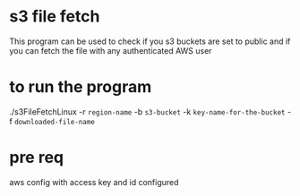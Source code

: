 # s3 file fetch
This program can be used to check if you s3 buckets are set to public and if you can fetch the file with any authenticated AWS user

# to run the program
./s3FileFetchLinux -r `region-name` -b `s3-bucket` -k `key-name-for-the-bucket` -f `downloaded-file-name`

# pre req
aws config with access key and id configured